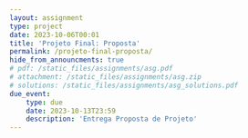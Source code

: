 ```yaml
---
layout: assignment
type: project
date: 2023-10-06T00:01
title: 'Projeto Final: Proposta'
permalink: /projeto-final-proposta/
hide_from_announcments: true
# pdf: /static_files/assignments/asg.pdf
# attachment: /static_files/assignments/asg.zip
# solutions: /static_files/assignments/asg_solutions.pdf
due_event: 
    type: due
    date: 2023-10-13T23:59
    description: 'Entrega Proposta de Projeto'
---
```


